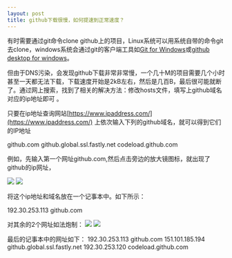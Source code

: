 ```yaml
---
layout: post
title: github下载很慢，如何提速到正常速度？
---
```


 有时需要通过git命令clone github上的项目，Linux系统可以用系统自带的命令git去clone，windows系统会通过git的客户端工具如[Git for Windows](https://git-scm.com/download/win)或[github desktop for windows](https://desktop.github.com/)。
 
 但由于DNS污染，会发现github下载非常非常慢，一个几十M的项目需要几个小时甚至一天都无法下载，下载速度开始是2kB左右，然后是几百B，最后很可能就断了。通过网上搜索，找到了相关的解决方法：修改hosts文件，填写上github域名对应的ip地址即可 。
 
 只要在ip地址查询网站[https://www.ipaddress.com/](https://www.ipaddress.com/) 上依次输入下列的github域名，就可以得到它们的IP地址

github.com
github.global.ssl.fastly.net
codeload.github.com

例如，先输入第一个网址github.com,然后点击旁边的放大镜图标，就出现了github的ip网址，

![](http://a.hwdong.com/images/other_imgs/github1.png)
![](http://a.hwdong.com/images/other_imgs/github2.png)

将这个ip地址和域名放在一个记事本中。如下所示：

192.30.253.113 github.com

对其余的2个网址如法炮制：
![](http://a.hwdong.com/images/other_imgs/github3.png)
![](http://a.hwdong.com/images/other_imgs/github4.png)

最后的记事本中的网址如下：
192.30.253.113 github.com
151.101.185.194 github.global.ssl.fastly.net
192.30.253.120 codeload.github.com
